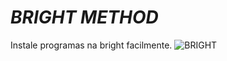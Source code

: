 # *BRIGHT METHOD*
Instale programas na bright facilmente. 
![BRIGHT](https://play-lh.googleusercontent.com/QZw-Ua1xqBof1GOrDg0J6AekhrHXBdPDjvtFqE3qHcnbqlMvG24LACAGocV4Psc9ttQ=w240-h480-rw)
